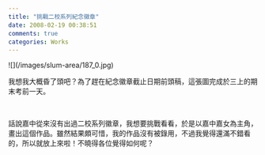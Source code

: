 ```yaml
---
title: "挑戰二校系列紀念徽章"
date: 2008-02-19 00:38:51
comments: true
categories: Works
---
```

<p>![](/images/slum-area/187_0.jpg)</p><p>我想我大概昏了頭吧？為了趕在紀念徽章截止日期前頭稿，這張圖完成於三上的期末考前一天。</p><p>&nbsp;</p><p>話說嘉中從來沒有出過二校系列徽章，我想要挑戰看看，於是以嘉中嘉女為主角，畫出這個作品。雖然結果頗可惜，我的作品沒有被錄用，不過我覺得還滿不錯看的，所以就放上來啦！不曉得各位覺得如何呢？</p>

